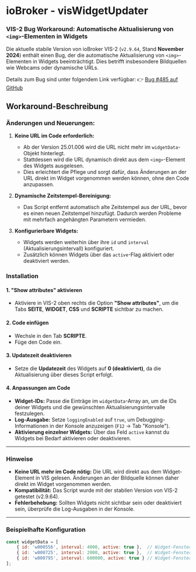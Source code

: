 # ioBroker - visWidgetUpdater
### VIS-2 Bug Workaround: Automatische Aktualisierung von `<img>`-Elementen in Widgets

Die aktuelle stabile Version von ioBroker VIS-2 (`v2.9.64`, Stand **November 2024**) enthält einen Bug, der die automatische Aktualisierung von `<img>`-Elementen in Widgets beeinträchtigt. Dies betrifft insbesondere Bildquellen wie Webcams oder dynamische URLs.

Details zum Bug sind unter folgendem Link verfügbar:
👉 [Bug #485 auf GitHub](https://github.com/ioBroker/ioBroker.vis-2/issues/485)

## **Workaround-Beschreibung**

### **Änderungen und Neuerungen:**
1. **Keine URL im Code erforderlich:**
   - Ab der Version 25.01.006 wird die URL nicht mehr im `widgetData`-Objekt hinterlegt.
   - Stattdessen wird die URL dynamisch direkt aus dem `<img>`-Element des Widgets ausgelesen.
   - Dies erleichtert die Pflege und sorgt dafür, dass Änderungen an der URL direkt im Widget vorgenommen werden können, ohne den Code anzupassen.

2. **Dynamische Zeitstempel-Bereinigung:**
   - Das Script entfernt automatisch alte Zeitstempel aus der URL, bevor es einen neuen Zeitstempel hinzufügt. Dadurch werden Probleme mit mehrfach angehängten Parametern vermieden.

3. **Konfigurierbare Widgets:**
   - Widgets werden weiterhin über ihre `id` und `interval` (Aktualisierungsintervall) konfiguriert.
   - Zusätzlich können Widgets über das `active`-Flag aktiviert oder deaktiviert werden.

### **Installation**

#### 1. "Show attributes" aktivieren
- Aktiviere in VIS-2 oben rechts die Option **"Show attributes"**, um die Tabs **SEITE**, **WIDGET**, **CSS** und **SCRIPTE** sichtbar zu machen.

#### 2. Code einfügen
- Wechsle in den Tab **SCRIPTE**.
- Füge den Code ein.

#### 3. Updatezeit deaktivieren
- Setze die **Updatezeit** des Widgets auf **0 (deaktiviert)**, da die Aktualisierung über dieses Script erfolgt.

#### 4. Anpassungen am Code
- **Widget-IDs:** Passe die Einträge im `widgetData`-Array an, um die IDs deiner Widgets und die gewünschten Aktualisierungsintervalle festzulegen.
- **Log-Ausgabe:** Setze `loggingEnabled` auf `true`, um Debugging-Informationen in der Konsole anzuzeigen (`F12` → Tab "Konsole").
- **Aktivierung einzelner Widgets:** Über das Feld `active` kannst du Widgets bei Bedarf aktivieren oder deaktivieren.

---

### **Hinweise**
- **Keine URL mehr im Code nötig:** Die URL wird direkt aus dem Widget-Element in VIS gelesen. Änderungen an der Bildquelle können daher direkt im Widget vorgenommen werden.
- **Kompatibilität:** Das Script wurde mit der stabilen Version von VIS-2 getestet (v2.9.64).
- **Fehlerbehebung:** Sollten Widgets nicht sichtbar sein oder deaktiviert sein, überprüfe die Log-Ausgaben in der Konsole.

---

### **Beispielhafte Konfiguration**
```javascript
const widgetData = [
    { id: 'w000556', interval: 4000, active: true },  // Widget-Fenster1 webCam1
    { id: 'w000725', interval: 2000, active: true },  // Widget-Fenster2 webCam2
    { id: 'w000795', interval: 600000, active: true } // Widget-Fenster1 Regenradar
];
